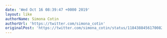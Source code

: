 ```yaml
---
date: 'Wed Oct 16 08:39:47 +0000 2019'
layout: like
authorName: Simona Cotin
authorUrl: 'https://twitter.com/simona_cotin'
originalPost: 'https://twitter.com/simona_cotin/status/1184388456170082304'
---
```


